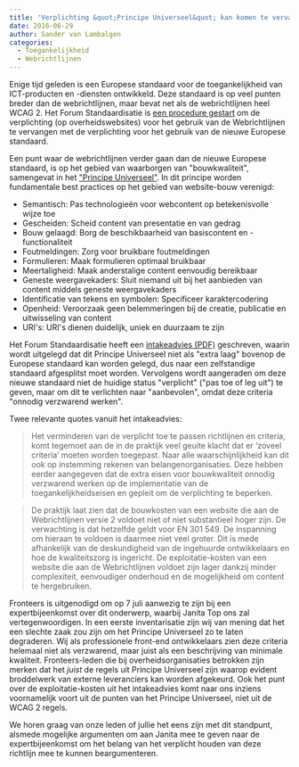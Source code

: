 ```yaml
---
title: 'Verplichting &quot;Principe Universeel&quot; kan komen te vervallen bij vervanging Webrichtlijnen'
date: 2016-06-29
author: Sander van Lambalgen
categories:
  - Toegankelijkheid
  - Webrichtlijnen
---
```


Enige tijd geleden is een Europese standaard voor de toegankelijkheid van ICT-producten en -diensten ontwikkeld. Deze standaard is op veel punten breder dan de webrichtlijnen, maar bevat net als de webrichtlijnen heel WCAG 2. Het Forum Standaardisatie is [een procedure gestart](https://www.digitoegankelijk.nl/actueel/nieuws/2016/06/09/aanpassingsverzoek-webrichtlijnen-naar-forum-standaardisatie) om de verplichting (op overheidswebsites) voor het gebruik van de Webrichtlijnen te vervangen met de verplichting voor het gebruik van de nieuwe Europese standaard.

Een punt waar de webrichtlijnen verder gaan dan de nieuwe Europese standaard, is op het gebied van waarborgen van "bouwkwaliteit", samengevat in het ["Principe Universeel"](https://www.accessibility.nl/kennisbank/webrichtlijnen2/principe-universeel/). In dit principe worden fundamentale best practices op het gebied van website-bouw verenigd:

- Semantisch: Pas technologieën voor webcontent op betekenisvolle wijze toe
- Gescheiden: Scheid content van presentatie en van gedrag
- Bouw gelaagd: Borg de beschikbaarheid van basiscontent en -functionaliteit
- Foutmeldingen: Zorg voor bruikbare foutmeldingen
- Formulieren: Maak formulieren optimaal bruikbaar
- Meertaligheid: Maak anderstalige content eenvoudig bereikbaar
- Geneste weergavekaders: Sluit niemand uit bij het aanbieden van content middels geneste weergavekaders
- Identificatie van tekens en symbolen: Specificeer karaktercodering
- Openheid: Veroorzaak geen belemmeringen bij de creatie, publicatie en uitwisseling van content
- URI's: URI's dienen duidelijk, uniek en duurzaam te zijn

Het Forum Standaardisatie heeft een [intakeadvies (PDF)](https://www.logius.nl/fileadmin/os/Vergaderstukken/FS_160608.3C_Intakeadvies_wijziging_Webrichtlijnen.pdf) geschreven, waarin wordt uitgelegd dat dit Principe Universeel niet als "extra laag" bovenop de Europese standaard kan worden gelegd, dus naar een zelfstandige standaard afgesplitst moet worden. Vervolgens wordt aangeraden om deze nieuwe standaard niet de huidige status "verplicht" ("pas toe of leg uit") te geven, maar om dit te verlichten naar "aanbevolen", omdat deze criteria "onnodig verzwarend werken".

Twee relevante quotes vanuit het intakeadvies:

> Het verminderen van de verplicht toe te passen richtlijnen en criteria, komt tegemoet aan de in de praktijk veel geuite klacht dat er ‘zoveel criteria’ moeten worden toegepast. Naar alle waarschijnlijkheid kan dit ook op instemming rekenen van belangenorganisaties. Deze hebben eerder aangegeven dat de extra eisen voor bouwkwaliteit onnodig verzwarend werken op de implementatie van de toegankelijkheidseisen en gepleit om de verplichting te beperken.

> De praktijk laat zien dat de bouwkosten van een website die aan de Webrichtlijnen versie 2 voldoet niet of niet substantieel hoger zijn. De verwachting is dat hetzelfde geldt voor EN 301 549. De inspanning om hieraan te voldoen is daarmee niet veel groter. Dit is mede afhankelijk van de deskundigheid van de ingehuurde ontwikkelaars en hoe de kwaliteitszorg is ingericht. De exploitatie-kosten van een website die aan de Webrichtlijnen voldoet zijn lager dankzij minder complexiteit, eenvoudiger onderhoud en de mogelijkheid om content te hergebruiken.

Fronteers is uitgenodigd om op 7 juli aanwezig te zijn bij een expertbijeenkomst over dit onderwerp, waarbij Janita Top ons zal vertegenwoordigen. In een eerste inventarisatie zijn wij van mening dat het een slechte zaak zou zijn om het Principe Universeel zo te laten degraderen. Wij als professionele front-end ontwikkelaars zien deze criteria helemaal niet als verzwarend, maar juist als een beschrijving van minimale kwaliteit. Fronteers-leden die bij overheidsorganisaties betrokken zijn merken dat het _juist_ de regels uit Principe Universeel zijn waarop evident broddelwerk van externe leveranciers kan worden afgekeurd. Ook het punt over de exploitatie-kosten uit het intakeadvies komt naar ons inziens voornamelijk voort uit de punten van het Principe Universeel, niet uit de WCAG 2 regels.

We horen graag van onze leden of jullie het eens zijn met dit standpunt, alsmede mogelijke argumenten om aan Janita mee te geven naar de expertbijeenkomst om het belang van het verplicht houden van deze richtlijn mee te kunnen beargumenteren.
